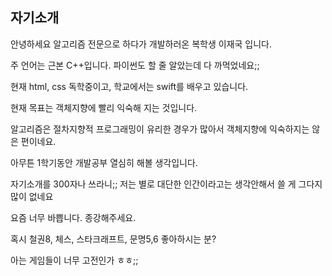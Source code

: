 ## 자기소개
안녕하세요 알고리즘 전문으로 하다가 개발하러온 복학생 이재국 입니다.

주 언어는 근본 C++입니다. 파이썬도 할 줄 알았는데 다 까먹었네요;;

현재 html, css 독학중이고, 학교에서는 swift를 배우고 있습니다.

현재 목표는 객체지향에 빨리 익숙해 지는 것입니다. 

알고리즘은 절차지향적 프로그래밍이 유리한 경우가 많아서 객체지향에 익숙하지는 않은 편이네요.

아무튼 1학기동안 개발공부 열심히 해볼 생각입니다.

자기소개를 300자나 쓰라니;; 저는 별로 대단한 인간이라고는 생각안해서 쓸 게 그다지 많이 없네요

요즘 너무 바쁩니다. 종강해주세요. 

혹시 철권8, 체스, 스타크래프트, 문명5,6 좋아하시는 분?

아는 게임들이 너무 고전인가 ㅎㅎ;;
